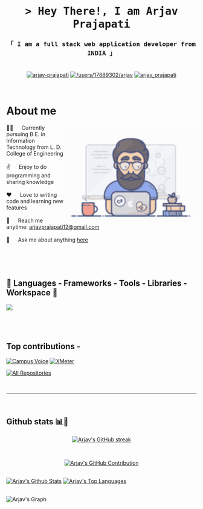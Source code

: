 <!-- Intro  -->
<h1 align="center">
        <samp>&gt; Hey There!, I am
                <b color="blue">Arjav Prajapati</b>
        </samp>
</h1>


<h3 align="center"> 
  <samp>
    「 I am a full stack web application developer from <b>INDIA</b> 」
    <br>
    <br>
  </samp>
</h3>

<p align="center">
<a href="https://www.linkedin.com/in/arjav-prajapati" target="blank"><img align="center" src="https://raw.githubusercontent.com/rahuldkjain/github-profile-readme-generator/master/src/images/icons/Social/linked-in-alt.svg" alt="arjav-prajapati" height="30" width="40" /></a>
<a href="https://stackoverflow.com/users/17889302/arjav" target="blank"><img align="center" src="https://raw.githubusercontent.com/rahuldkjain/github-profile-readme-generator/master/src/images/icons/Social/stack-overflow.svg" alt="/users/17889302/arjav" height="30" width="40" /></a>
<a href="https://leetcode.com/u/arjav_prajapati/" target="blank"><img align="center" src="https://raw.githubusercontent.com/rahuldkjain/github-profile-readme-generator/master/src/images/icons/Social/leet-code.svg" alt="arjav_prajapati" height="30" width="40" /></a>
</p>
<br />

<!-- About Section -->
 # About me
 
<p>
 <img align="right" width="350" src="/assets/programmer.gif" alt="Coding gif" />
 👨‍🎓 &emsp; Currently pursuing B.E. in Information Technology from L. D. College of Engineering <br/><br/>
 ✌️ &emsp; Enjoy to do programming and sharing knowledge <br/><br/>
 ❤️ &emsp; Love to writing code and learning new features<br/><br/>
 📧 &emsp; Reach me anytime: <a href="mailto:arjavprajapati12@gmail.com">arjavprajapati12@gmail.com<a><br/><br/>
 💬 &emsp; Ask me about anything <a href="https://github.com/arjav-prajapati/arjav-prajapati/issue">here</a>
</p>

<br/>
<br/>
<br/>

## 🚀 Languages - Frameworks - Tools - Libraries - Workspace 🚀

<p align="left">
    <img src="https://skillicons.dev/icons?i=c,cpp,java,html,css,js,php,nodejs,npm,react,expressjs,nextjs,tailwindcss,graphql,mongodb,mysql,postgresql,redis,git,github" 
</p>

<br/>
<br/>
<br/>
<br/>

## Top contributions -
[![Campus Voice](https://github-readme-stats.vercel.app/api/pin/?username=arjav-prajapati&repo=CampusVoice&border_color=7F3FBF&bg_color=0D1117&title_color=C9D1D9&text_color=8B949E&icon_color=7F3FBF)](https://github.com/arjav-prajapati/CampusVoice)
[![XMeter](https://github-readme-stats.vercel.app/api/pin/?username=arjav-prajapati&repo=XMeter&border_color=7F3FBF&bg_color=0D1117&title_color=C9D1D9&text_color=8B949E&icon_color=7F3FBF)](https://github.com/arjav-prajapati/XMeter)

<p align="left">
  <a href="https://github.com/arjav-prajapati?tab=repositories" target="_blank"><img alt="All Repositories" title="All Repositories" src="https://img.shields.io/badge/-All%20Repos-2962FF?style=for-the-badge&logo=koding&logoColor=white"/></a>
</p>

<br/>
<hr/>
<br/>

## Github stats 📊📶

<p align="center">
  <a href="https://github.com/arjav-prajapati">
    <img src="https://github-readme-streak-stats.herokuapp.com/?user=arjav-prajapati&theme=radical&border=7F3FBF&background=0D1117" alt="Arjav's GitHub streak"/>
  </a>
</p>
<br/>

<p align="center">
  <a href="https://github.com/arjav-prajapati">
    <img src="https://github-profile-summary-cards.vercel.app/api/cards/profile-details?username=arjav-prajapati&theme=radical" alt="Arjav's GitHub Contribution"/>
  </a>
</p>
<br/>

<a> 
    <a href="https://github.com/arjav-prajapati"><img alt="Arjav's Github Stats" src="https://denvercoder1-github-readme-stats.vercel.app/api?username=arjav-prajapati&show_icons=true&count_private=true&theme=react&border_color=7F3FBF&bg_color=0D1117&title_color=F85D7F&icon_color=F8D866" height="192px" width="49.5%"/></a>
  <a href="https://github.com/arjav-prajapati"><img alt="Arjav's Top Languages" src="https://denvercoder1-github-readme-stats.vercel.app/api/top-langs/?username=arjav-prajapati&langs_count=8&layout=compact&theme=react&border_color=7F3FBF&bg_color=0D1117&title_color=F85D7F&icon_color=F8D866" height="192px" width="49.5%"/></a>
  <br/>
</a>
<br/>


![Arjav's Graph](https://github-readme-activity-graph.vercel.app/graph?username=arjav-prajapati&custom_title=Arjav's%20GitHub%20Activity%20Graph&bg_color=0D1117&color=7F3FBF&line=7F3FBF&point=7F3FBF&area_color=FFFFFF&title_color=FFFFFF&area=true)

